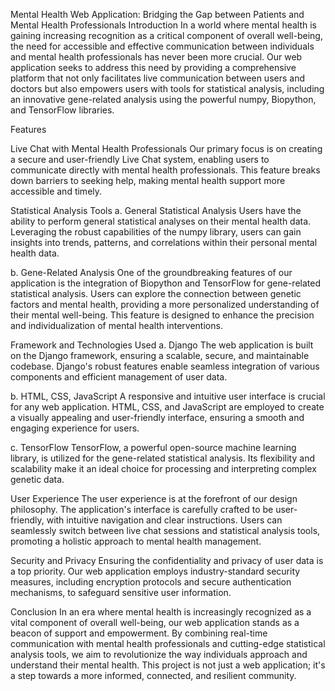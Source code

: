 Mental Health Web Application: Bridging the Gap between Patients and Mental Health Professionals Introduction In a world where mental health is gaining increasing recognition as a critical component of overall well-being, the need for accessible and effective communication between individuals and mental health professionals has never been more crucial. Our web application seeks to address this need by providing a comprehensive platform that not only facilitates live communication between users and doctors but also empowers users with tools for statistical analysis, including an innovative gene-related analysis using the powerful numpy, Biopython, and TensorFlow libraries.

Features

Live Chat with Mental Health Professionals
Our primary focus is on creating a secure and user-friendly Live Chat system, enabling users to communicate directly with mental health professionals. This feature breaks down barriers to seeking help, making mental health support more accessible and timely.

Statistical Analysis Tools
a. General Statistical Analysis Users have the ability to perform general statistical analyses on their mental health data. Leveraging the robust capabilities of the numpy library, users can gain insights into trends, patterns, and correlations within their personal mental health data.

b. Gene-Related Analysis One of the groundbreaking features of our application is the integration of Biopython and TensorFlow for gene-related statistical analysis. Users can explore the connection between genetic factors and mental health, providing a more personalized understanding of their mental well-being. This feature is designed to enhance the precision and individualization of mental health interventions.

Framework and Technologies Used
a. Django The web application is built on the Django framework, ensuring a scalable, secure, and maintainable codebase. Django's robust features enable seamless integration of various components and efficient management of user data.

b. HTML, CSS, JavaScript A responsive and intuitive user interface is crucial for any web application. HTML, CSS, and JavaScript are employed to create a visually appealing and user-friendly interface, ensuring a smooth and engaging experience for users.

c. TensorFlow TensorFlow, a powerful open-source machine learning library, is utilized for the gene-related statistical analysis. Its flexibility and scalability make it an ideal choice for processing and interpreting complex genetic data.

User Experience The user experience is at the forefront of our design philosophy. The application's interface is carefully crafted to be user-friendly, with intuitive navigation and clear instructions. Users can seamlessly switch between live chat sessions and statistical analysis tools, promoting a holistic approach to mental health management.

Security and Privacy Ensuring the confidentiality and privacy of user data is a top priority. Our web application employs industry-standard security measures, including encryption protocols and secure authentication mechanisms, to safeguard sensitive user information.

Conclusion In an era where mental health is increasingly recognized as a vital component of overall well-being, our web application stands as a beacon of support and empowerment. By combining real-time communication with mental health professionals and cutting-edge statistical analysis tools, we aim to revolutionize the way individuals approach and understand their mental health. This project is not just a web application; it's a step towards a more informed, connected, and resilient community.
